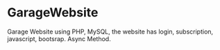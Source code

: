# GarageWebsite
 Garage Website using PHP, MySQL, the website has login, subscription, javascript, bootsrap. Async Method. 
